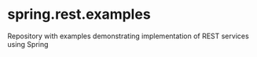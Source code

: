 # spring.rest.examples
Repository with examples demonstrating implementation of REST services using Spring
